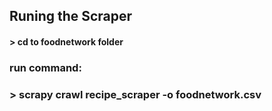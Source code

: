 ## Runing the Scraper

#### > cd to foodnetwork folder
### run command:
 ###             > scrapy crawl recipe_scraper -o foodnetwork.csv